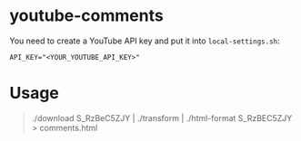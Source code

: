# youtube-comments

You need to create a YouTube API key and put it into `local-settings.sh`:

```
API_KEY="<YOUR_YOUTUBE_API_KEY>"
```

# Usage

> ./download S_RzBeC5ZJY | ./transform | ./html-format S_RzBEC5ZJY > comments.html
